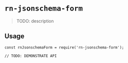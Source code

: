 # `rn-jsonschema-form`

> TODO: description

## Usage

```
const rnJsonschemaForm = require('rn-jsonschema-form');

// TODO: DEMONSTRATE API
```
